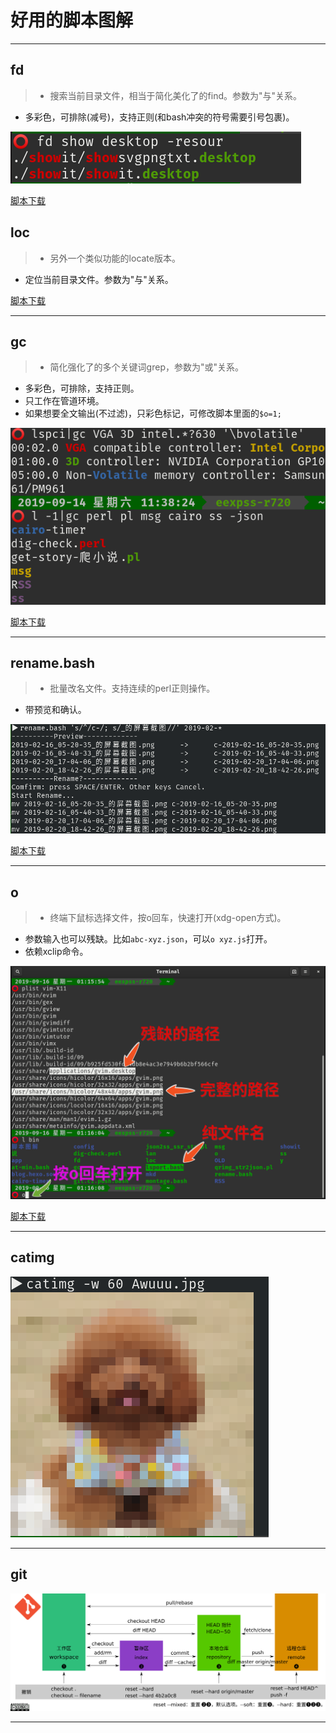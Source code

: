 # 好用的脚本图解
---
## fd
> - 搜索当前目录文件，相当于简化美化了的find。参数为"与"关系。
- 多彩色，可排除(减号)，支持正则(和bash冲突的符号需要引号包裹)。

![fd](fd命令.png)

[脚本下载](https://github.com/eexpress/bin/raw/master/fd)

## loc

> - 另外一个类似功能的locate版本。
- 定位当前目录文件。参数为"与"关系。

[脚本下载](https://github.com/eexpress/bin/raw/master/loc)

---
## gc
> - 简化强化了的多个关键词grep，参数为"或"关系。
- 多彩色，可排除，支持正则。
- 只工作在管道环境。
- 如果想要全文输出(不过滤)，只彩色标记，可修改脚本里面的`$o=1;`

![gc](gc命令.png)

[脚本下载](https://github.com/eexpress/bin/raw/master/gc)

---
## rename.bash
> - 批量改名文件。支持连续的perl正则操作。
- 带预览和确认。

![rename](rename命令.png)

[脚本下载](https://github.com/eexpress/bin/raw/master/rename.bash)

---
## o
> - 终端下鼠标选择文件，按o回车，快速打开(xdg-open方式)。
- 参数输入也可以残缺。比如`abc-xyz.json`，可以`o xyz.js`打开。
- 依赖xclip命令。

![o](o命令.png)

[脚本下载](https://github.com/eexpress/bin/raw/master/o)

---
## catimg
![Awuuu](catimg的输出.png)

---

## git
![git](git命令.png)

---